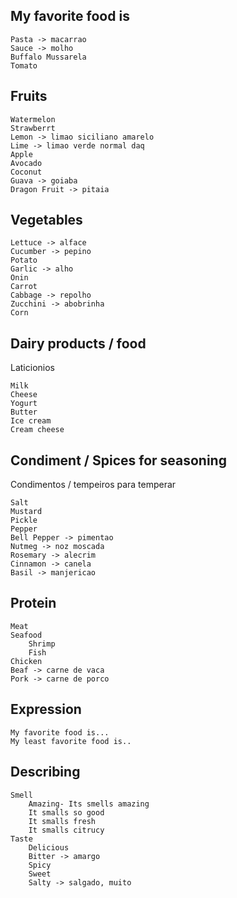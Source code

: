 ## My favorite food is

	Pasta -> macarrao
	Sauce -> molho
	Buffalo Mussarela
	Tomato
## Fruits

	Watermelon
	Strawberrt
	Lemon -> limao siciliano amarelo
	Lime -> limao verde normal daq
	Apple
	Avocado
	Coconut
	Guava -> goiaba
	Dragon Fruit -> pitaia
## Vegetables
	Lettuce -> alface
	Cucumber -> pepino
	Potato
	Garlic -> alho
	Onin
	Carrot
	Cabbage -> repolho
	Zucchini -> abobrinha
	Corn
## Dairy products / food
Laticionios
	
	Milk
	Cheese
	Yogurt
	Butter
	Ice cream
	Cream cheese
## Condiment / Spices for seasoning
Condimentos / tempeiros para temperar

	Salt
	Mustard
	Pickle
	Pepper
	Bell Pepper -> pimentao
	Nutmeg -> noz moscada
	Rosemary -> alecrim
	Cinnamon -> canela
	Basil -> manjericao
## Protein

	Meat
	Seafood
		Shrimp
		Fish
	Chicken
	Beaf -> carne de vaca
	Pork -> carne de porco
## Expression
	My favorite food is...
	My least favorite food is..

## Describing
	Smell
		Amazing- Its smells amazing
		It smalls so good
		It smalls fresh
		It smalls citrucy
	Taste
		Delicious
		Bitter -> amargo
		Spicy
		Sweet
		Salty -> salgado, muito